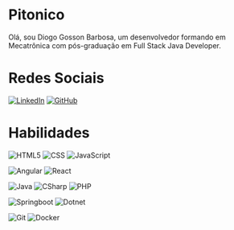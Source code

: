 # Pitonico
Olá, sou Diogo Gosson Barbosa, um desenvolvedor formando em Mecatrônica com pós-graduação em Full Stack Java Developer.
# Redes Sociais
[![LinkedIn](https://img.shields.io/badge/linkedin-%230077B5.svg?style=for-the-badge&logo=linkedin&logoColor=white)](https://www.linkedin.com/in/diogogosson/)
[![GitHub](https://img.shields.io/badge/GitHub-FFFFFF?style=for-the-badge&logo=github&logoColor=black)](https://github.com/Pitonico)
# Habilidades
![HTML5](https://img.shields.io/badge/HTML5-E34F26?style=for-the-badge&logo=html5&logoColor=white)
![CSS](https://img.shields.io/badge/CSS-1572B6?style=for-the-badge&logo=css&logoColor=white)
![JavaScript](https://img.shields.io/badge/JavaScript-F7DF1E?style=for-the-badge&logo=javascript&logoColor=black)

![Angular](https://img.shields.io/badge/Angular-c3002f?style=for-the-badge&logo=angular&logoColor=white)
![React](https://img.shields.io/badge/React-61DBFB?style=for-the-badge&logo=react&logoColor=black)

![Java](https://img.shields.io/badge/Java-FFA500?style=for-the-badge&logo=java&logoColor=black)
![CSharp](https://img.shields.io/badge/CSharp-0000FF?style=for-the-badge&logo=csharp&logoColor=black)
![PHP](https://img.shields.io/badge/PHP-474A8A?style=for-the-badge&logo=php&logoColor=white)

![Springboot](https://img.shields.io/badge/Springboot-006400?style=for-the-badge&logo=springboot&logoColor=white)
![Dotnet](https://img.shields.io/badge/Dotnet-0000FF?style=for-the-badge&logo=dotnet&logoColor=white)

![Git](https://img.shields.io/badge/Git-000000?style=for-the-badge&logo=git&logoColor=white)
![Docker](https://img.shields.io/badge/Docker-0db7ed?style=for-the-badge&logo=docker&logoColor=white)
